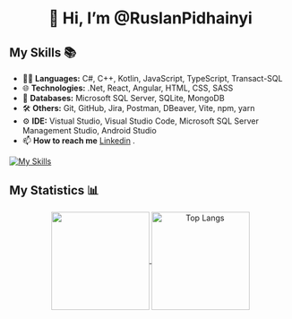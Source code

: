 <h1 align="center">👋 Hi, I’m @RuslanPidhainyi</h1>

## My Skills 📚 

- 👨‍💻 **Languages:** C#, C++, Kotlin, JavaScript, TypeScript, Transact-SQL    
- 🌐 **Technologies:** .Net, React, Angular, HTML, CSS, SASS
- 💾 **Databases:** Microsoft SQL Server, SQLite, MongoDB
- 🛠️ **Others:**  Git, GitHub, Jira, Postman, DBeaver, Vite, npm, yarn
- ⚙  **IDE:** Vistual Studio, Visual Studio Code, Microsoft SQL Server Management Studio, Android Studio 
- 📫 **How to reach me** [Linkedin](https://www.linkedin.com/in/ruslan-pidhainyi-10539126b/) .

[![My Skills](https://skillicons.dev/icons?i=js,ts,cs,cpp,dotnet,react,angular,html,css,sass,mysql,sqlite,mongodb,git,github,postman,vite,npm,yarn,visualstudio,vscode,androidstudio,figma,ps)](https://skillicons.dev)


## My Statistics 📊

<p align="center">
  <a href="https://github.com/anuraghazra/github-readme-stats">
    <img height=175 align="center" src="https://github-readme-stats.vercel.app/api?username=RuslanPidhainyi&theme=neon&show_icons=true">
  </a>
  <a href="https://github.com/anuraghazra/github-readme-stats">
    <img height=175 align="center" src="https://github-readme-stats.vercel.app/api/top-langs/?username=RuslanPidhainyi&layout=compact&theme=neon" alt="Top Langs">
  </a>
</p>



  <!---
RuslanPidhainyi/RuslanPidhainyi is a ✨ special ✨ repository because its `README.md` (this file) appears on your GitHub profile.
You can click the Preview link to take a look at your changes.
--->
